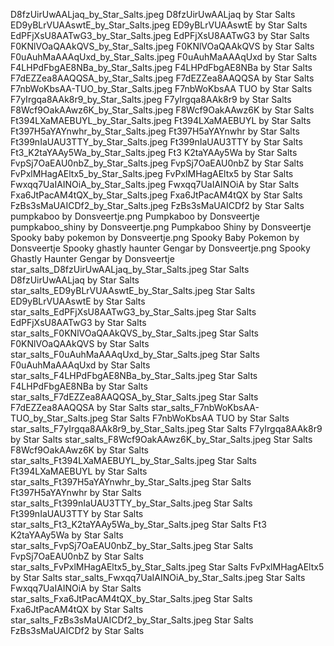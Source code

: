 D8fzUirUwAALjaq_by_Star_Salts.jpeg D8fzUirUwAALjaq by Star Salts
ED9yBLrVUAAswtE_by_Star_Salts.jpeg ED9yBLrVUAAswtE by Star Salts
EdPFjXsU8AATwG3_by_Star_Salts.jpeg EdPFjXsU8AATwG3 by Star Salts
F0KNlVOaQAAkQVS_by_Star_Salts.jpeg F0KNlVOaQAAkQVS by Star Salts
F0uAuhMaAAAqUxd_by_Star_Salts.jpeg F0uAuhMaAAAqUxd by Star Salts
F4LHPdFbgAE8NBa_by_Star_Salts.jpeg F4LHPdFbgAE8NBa by Star Salts
F7dEZZea8AAQQSA_by_Star_Salts.jpeg F7dEZZea8AAQQSA by Star Salts
F7nbWoKbsAA-TUO_by_Star_Salts.jpeg F7nbWoKbsAA TUO by Star Salts
F7yIrgqa8AAk8r9_by_Star_Salts.jpeg F7yIrgqa8AAk8r9 by Star Salts
F8Wcf9OakAAwz6K_by_Star_Salts.jpeg F8Wcf9OakAAwz6K by Star Salts
Ft394LXaMAEBUYL_by_Star_Salts.jpeg Ft394LXaMAEBUYL by Star Salts
Ft397H5aYAYnwhr_by_Star_Salts.jpeg Ft397H5aYAYnwhr by Star Salts
Ft399nIaUAU3TTY_by_Star_Salts.jpeg Ft399nIaUAU3TTY by Star Salts
Ft3_K2taYAAy5Wa_by_Star_Salts.jpeg Ft3 K2taYAAy5Wa by Star Salts
FvpSj7OaEAU0nbZ_by_Star_Salts.jpeg FvpSj7OaEAU0nbZ by Star Salts
FvPxlMHagAEltx5_by_Star_Salts.jpeg FvPxlMHagAEltx5 by Star Salts
Fwxqq7UaIAINOiA_by_Star_Salts.jpeg Fwxqq7UaIAINOiA by Star Salts
Fxa6JtPacAM4tQX_by_Star_Salts.jpeg Fxa6JtPacAM4tQX by Star Salts
FzBs3sMaUAICDf2_by_Star_Salts.jpeg FzBs3sMaUAICDf2 by Star Salts
pumpkaboo by Donsveertje.png Pumpkaboo by Donsveertje
pumpkaboo_shiny by Donsveertje.png Pumpkaboo Shiny by Donsveertje
Spooky baby pokemon by Donsveertje.png Spooky Baby Pokemon by Donsveertje
Spooky ghastly haunter Gengar by Donsveertje.png Spooky Ghastly Haunter Gengar by Donsveertje
star_salts_D8fzUirUwAALjaq_by_Star_Salts.jpeg Star Salts D8fzUirUwAALjaq by Star Salts
star_salts_ED9yBLrVUAAswtE_by_Star_Salts.jpeg Star Salts ED9yBLrVUAAswtE by Star Salts
star_salts_EdPFjXsU8AATwG3_by_Star_Salts.jpeg Star Salts EdPFjXsU8AATwG3 by Star Salts
star_salts_F0KNlVOaQAAkQVS_by_Star_Salts.jpeg Star Salts F0KNlVOaQAAkQVS by Star Salts
star_salts_F0uAuhMaAAAqUxd_by_Star_Salts.jpeg Star Salts F0uAuhMaAAAqUxd by Star Salts
star_salts_F4LHPdFbgAE8NBa_by_Star_Salts.jpeg Star Salts F4LHPdFbgAE8NBa by Star Salts
star_salts_F7dEZZea8AAQQSA_by_Star_Salts.jpeg Star Salts F7dEZZea8AAQQSA by Star Salts
star_salts_F7nbWoKbsAA-TUO_by_Star_Salts.jpeg Star Salts F7nbWoKbsAA TUO by Star Salts
star_salts_F7yIrgqa8AAk8r9_by_Star_Salts.jpeg Star Salts F7yIrgqa8AAk8r9 by Star Salts
star_salts_F8Wcf9OakAAwz6K_by_Star_Salts.jpeg Star Salts F8Wcf9OakAAwz6K by Star Salts
star_salts_Ft394LXaMAEBUYL_by_Star_Salts.jpeg Star Salts Ft394LXaMAEBUYL by Star Salts
star_salts_Ft397H5aYAYnwhr_by_Star_Salts.jpeg Star Salts Ft397H5aYAYnwhr by Star Salts
star_salts_Ft399nIaUAU3TTY_by_Star_Salts.jpeg Star Salts Ft399nIaUAU3TTY by Star Salts
star_salts_Ft3_K2taYAAy5Wa_by_Star_Salts.jpeg Star Salts Ft3 K2taYAAy5Wa by Star Salts
star_salts_FvpSj7OaEAU0nbZ_by_Star_Salts.jpeg Star Salts FvpSj7OaEAU0nbZ by Star Salts
star_salts_FvPxlMHagAEltx5_by_Star_Salts.jpeg Star Salts FvPxlMHagAEltx5 by Star Salts
star_salts_Fwxqq7UaIAINOiA_by_Star_Salts.jpeg Star Salts Fwxqq7UaIAINOiA by Star Salts
star_salts_Fxa6JtPacAM4tQX_by_Star_Salts.jpeg Star Salts Fxa6JtPacAM4tQX by Star Salts
star_salts_FzBs3sMaUAICDf2_by_Star_Salts.jpeg Star Salts FzBs3sMaUAICDf2 by Star Salts
